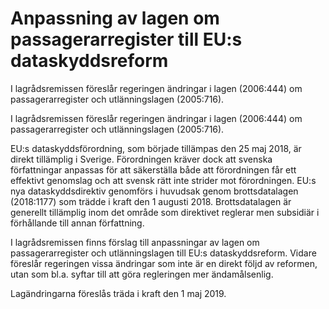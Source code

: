 # Anpassning av lagen om passagerarregister till EU:s dataskyddsreform

I lagrådsremissen föreslår regeringen ändringar i lagen (2006:444) om passagerarregister och utlänningslagen (2005:716).

I lagrådsremissen föreslår regeringen ändringar i lagen (2006:444) om passagerarregister och utlänningslagen (2005:716).

EU:s dataskyddsförordning, som började tillämpas den 25 maj 2018, är direkt tillämplig i Sverige. Förordningen kräver dock att svenska författningar anpassas för att säkerställa både att förordningen får ett effektivt genomslag och att svensk rätt inte strider mot förordningen. EU:s nya dataskyddsdirektiv genomförs i huvudsak genom brottsdatalagen (2018:1177) som trädde i kraft den 1 augusti 2018. Brottsdatalagen är generellt tillämplig inom det område som direktivet reglerar men subsidiär i förhållande till annan författning.

I lagrådsremissen finns förslag till anpassningar av lagen om passagerarregister och utlänningslagen till EU:s dataskyddsreform. Vidare föreslår regeringen vissa ändringar som inte är en direkt följd av reformen, utan som bl.a. syftar till att göra regleringen mer ändamålsenlig.

Lagändringarna föreslås träda i kraft den 1 maj 2019.
